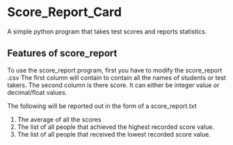 # Score_Report_Card
A simple python program that takes test scores and reports statistics.

## Features of score_report
To use the score_report program, first you have to modify the score_report .csv
The first column will contain to contain all the names of students or test takers.
The second column is there score. It can either be integer value or decimal/float values.

The following will be reported out in the form of a score_report.txt
1. The average of all the scores
2. The list of all people that achieved the highest recorded score value.
3. The list of all people that received the lowest recorded score value.
